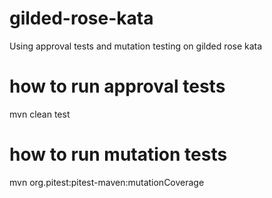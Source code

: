 # gilded-rose-kata
Using approval tests and mutation testing on gilded rose kata

# how to run approval tests
mvn clean test


# how to run mutation tests
mvn org.pitest:pitest-maven:mutationCoverage
